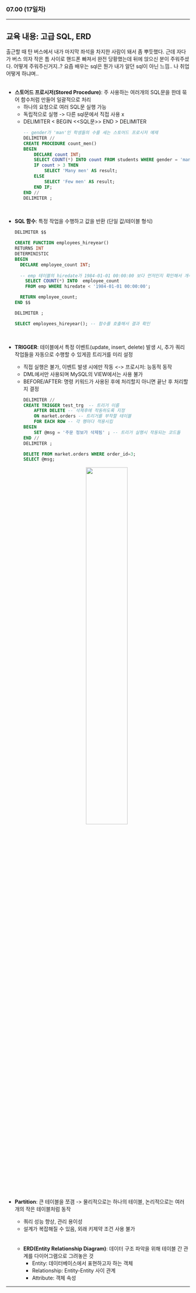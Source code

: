 ###  07.00 (17일차)
---
교육 내용: 고급 SQL, ERD
---
출근할 때 탄 버스에서 내가 마지막 좌석을 차지한 사람이 돼서 좀 뿌듯했다. 근데 자다가 버스 의자 작은 틈 사이로 핸드폰 빠져서 완전 당황했는데 뒤에 앉으신 분이 주워주셨다. 어떻게 주워주신거지..? 요즘 배우는 sql은 뭔가 내가 알던 sql이 아닌 느낌.. 나 취업 어떻게 하냐며..
<br><br>
- **스토어드 프로시저(Stored Procedure)**: 주 사용하는 여러개의 SQL문을 한데 묶어 함수처럼 만들어 일괄적으로 처리
  - 하나의 요청으로 여러 SQL문 실행 가능
  - 독립적으로 실행 -> 다른 sql문에서 직접 사용 x
  - DELIMITER < BEGIN <<SQL문>> END > DELIMITER
    ```sql
    -- gender가 'man'인 학생들의 수를 세는 스토어드 프로시저 예제
    DELIMITER //
    CREATE PROCEDURE count_men()
    BEGIN
        DECLARE count INT;
        SELECT COUNT(*) INTO count FROM students WHERE gender = 'man';
        IF count > 3 THEN
            SELECT 'Many men' AS result;
        ELSE
            SELECT 'Few men' AS result;
        END IF;
    END //
    DELIMITER ;
    ``` 
<br>

- **SQL 함수**: 특정 작업을 수행하고 값을 반환 (단일 값/테이블 형식)
  ```sql
  DELIMITER $$
  
  CREATE FUNCTION employees_hireyear()
  RETURNS INT 
  DETERMINISTIC
  BEGIN
    DECLARE employee_count INT;
      
    -- emp 테이블의 hiredate가 1984-01-01 00:00:00 보다 먼저인지 확인해서 개수를 세는 쿼리를 작성해주세요. 
      SELECT COUNT(*) INTO  employee_count
      FROM emp WHERE hiredate < '1984-01-01 00:00:00'; 
  
    RETURN employee_count;
  END $$

  DELIMITER ;

  SELECT employees_hireyear(); -- 함수를 호출해서 결과 확인 
  ```
<br>

- **TRIGGER**: 테이블에서 특정 이벤트(update, insert, delete) 발생 시, 추가 쿼리 작업들을 자동으로 수행할 수 있게끔 트리거를 미리 설정
  - 직접 실행은 불가, 이벤트 발생 시에만 작동 <-> 프로시저: 능동적 동작 
  - DML에서만 사용되며 MySQL의 VIEW에서는 사용 불가
  - BEFORE/AFTER: 명령 키워드가 사용된 후에 처리할지 아니면 끝난 후 처리할지 결정
    ```sql
    DELIMITER // 
    CREATE TRIGGER test_trg  -- 트리거 이름
        AFTER DELETE -- 삭제후에 작동하도록 지정
        ON market.orders -- 트리거를 부착할 테이블
        FOR EACH ROW -- 각 행마다 적용시킴
    BEGIN
    	SET @msg = '주문 정보가 삭제됨' ; -- 트리거 실행시 작동되는 코드들
    END // 
    DELIMITER ;
    ```
    ```sql
    DELETE FROM market.orders WHERE order_id=3;
    SELECT @msg;
    ```
    <p align="center">
    <img src="https://github.com/user-attachments/assets/d587d1ed-c011-4bd6-a46e-823dd13d7afe" width="50%" /> </p><br>

- **Partition**: 큰 테이블을 쪼갬 -> 물리적으로는 하나의 테이블, 논리적으로는 여러 개의 작은 테이블처럼 동작
  - 쿼리 성능 향상, 관리 용이성
  - 설계가 복잡해질 수 있음, 외래 키제약 조건 사용 불가  
  <br><br>
  - **ERD(Entity Relationship Diagram)**: 데이터 구조 파악을 위해 테이블 간 관계를 다이어그램으로 그려놓은 것
    - Entity: 데이터베이스에서 표현하고자 하는 객체
    - Relationship: Entity-Entity 사이 관계
    - Attribute: 객체 속성
    

    
***
<br> 
